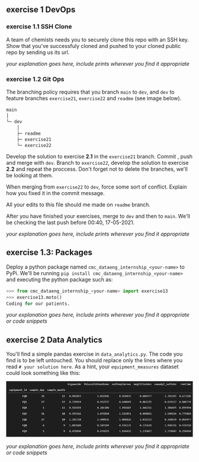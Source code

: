 ## exercise 1 DevOps
### exercise 1.1 SSH Clone

A team of chemists needs you to securely clone this repo with an SSH key. Show that you've successfuly cloned and pushed to your cloned public repo by sending us its url. 

*your explanation goes here, include prints wherever you find it appropriate*

### exercise 1.2 Git Ops

The branching policy requires that you branch ``main`` to `dev`, and `dev` to feature branches `exercise21`, `exercise22` and `readme` (see image below).

```
main
│
╰─ dev
    │
    ├─ readme
    ├─ exercise21
    ╰─ exercise22
```

Develop the solution to exercise **2.1** in the ``exercise21`` branch. Commit , push and merge with `dev`. Branch to `exercise22`, develop the solution to exercise **2.2** and repeat the proccess. Don't forget not to delete the branches, we'll be looking at them.

When merging from `exercise22` to `dev`, force some sort of conflict. Explain how you fixed it in the commit message. 

All your edits to this file should me made on `readme` branch.

After you have finished your exercises, merge to `dev` and then to `main`. We'll be checking the last push before 00:40, 17-05-2021.

*your explanation goes here, include prints wherever you find it appropriate*

## exercise 1.3: Packages

Deploy a python package named `cmc_dataeng_internship_<your-name>` to PyPi. We'll be running `pip install cmc_dataeng_internship_<your-name>` and executing the python package such as:

```python
>>> from cmc_dataeng_internship_<your-name> import exercise13
>>> exercise13.moto()
Coding for our patients.
```

*your explanation goes here, include prints wherever you find it appropriate or code snippets*

## exercise 2 Data Analytics
 You'll find a simple pandas exercise in `data_analytics.py`. The code you find is to be left untouched. You should replace only the lines where you read `# your solution here`. As a hint, your `equipment_measures` dataset could look something like this:

 ![alt text](public/equipment_measurements.png)

 *your explanation goes here, include prints wherever you find it appropriate or code snippets*
